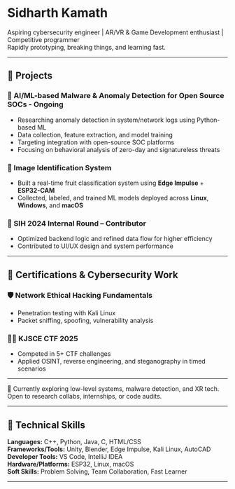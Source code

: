# Sidharth Kamath

Aspiring cybersecurity engineer | AR/VR & Game Development enthusiast | Competitive programmer  
Rapidly prototyping, breaking things, and learning fast.

---

## 🔬 Projects

### 📡 AI/ML-based Malware & Anomaly Detection for Open Source SOCs - Ongoing
- Researching anomaly detection in system/network logs using Python-based ML  
- Data collection, feature extraction, and model training  
- Targeting integration with open-source SOC platforms  
- Focusing on behavioral analysis of zero-day and signatureless threats

### 🎯 Image Identification System
- Built a real-time fruit classification system using **Edge Impulse** + **ESP32-CAM**  
- Collected, labeled, and trained ML models deployed across **Linux**, **Windows**, and **macOS**

### 🧩 SIH 2024 Internal Round – Contributor
- Optimized backend logic and refined data flow for higher efficiency  
- Contributed to UI/UX design and system performance

---

## 📜 Certifications & Cybersecurity Work

### 🛡️ Network Ethical Hacking Fundamentals
- Penetration testing with Kali Linux  
- Packet sniffing, spoofing, vulnerability analysis

### 🕵️‍♂️ KJSCE CTF 2025
- Competed in 5+ CTF challenges  
- Applied OSINT, reverse engineering, and steganography in timed scenarios

---

🧭 Currently exploring low-level systems, malware detection, and XR tech. Open to research collabs, internships, or code audits.

---

## 🧠 Technical Skills

**Languages:** C++, Python, Java, C, HTML/CSS  
**Frameworks/Tools:** Unity, Blender, Edge Impulse, Kali Linux, AutoCAD  
**Developer Tools:** VS Code, IntelliJ IDEA  
**Hardware/Platforms:** ESP32, Linux, macOS  
**Soft Skills:** Problem Solving, Team Collaboration, Fast Learner

---
